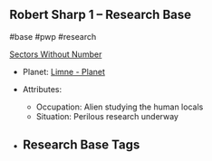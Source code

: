 ## Robert Sharp 1 &ndash; Research Base

#base #pwp #research

[Sectors Without Number](https://sectorswithoutnumber.com/sector/bfDcBzTtgpeyLUfwzjio/researchBase/Qa7H9shaUryuiWO8kW5a)

- Planet: [Limne - Planet](../../../Gaming/StarsWithoutNumber/PiratesWithoutPlunder/Limne%20-%20Planet.md)

- Attributes:
   -   Occupation: Alien studying the human locals
   -   Situation: Perilous research underway

- Research Base Tags
	-  

